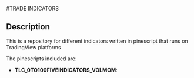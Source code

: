 #TRADE INDICATORS

## Description

This is a repository for different indicators written in pinescript that runs on TradingView platforms

The pinescripts included are:
- **TLC_0TO100FIVEINDICATORS_VOLMOM**:


